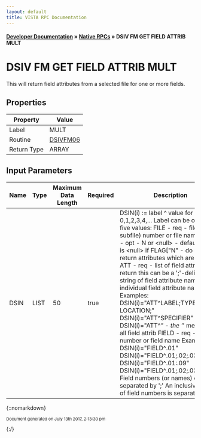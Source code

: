 ```yaml
---
layout: default
title: VISTA RPC Documentation
---
```


#### [Developer Documentation](../index) &#187; [Native RPCs](TableOfContents) &#187; DSIV FM GET FIELD ATTRIB MULT<br/>
# DSIV FM GET FIELD ATTRIB MULT

This will return field attributes from a selected file for one or more fields.

## Properties

Property | Value
--- | ---
Label | MULT
Routine | [DSIVFM06](http://code.osehra.org/dox/Routine_DSIVFM06_source.html)
Return Type | ARRAY


## Input Parameters

Name | Type | Maximum Data Length | Required | Description
--- | --- | --- | --- | ---
DSIN | LIST | 50 | true |  DSIN(i) :&#x3D; label ^ value   for i &#x3D; 0,1,2,3,4,...  Label can be one of five values:   FILE - req - file (or subfile) number or file name    FLAG - opt - N or &lt;null&gt;   - default value is &lt;null&gt;                if FLAG[&quot;N&quot; - do not return attributes which are &lt;null&gt;     ATT - req - list of field attributes to return                this can be a &#x27;;&#x27;-delimited string of field attribute                 names or individual field attribute names                 Examples: DSIN(i)&#x3D;&quot;ATT^LABEL;TYPE;GLOBAL LOCATION;&quot;                          DSIN(i)&#x3D;&quot;ATT^SPECIFIER&quot;                          DSIN(i)&#x3D;&quot;ATT^*&quot; - the &#x27;*&#x27; means get all field                                    attrib    FIELD - req - field number or field name                 Examples: DSIN(i)&#x3D;&quot;FIELD^.01&quot;                           DSIN(i)&#x3D;&quot;FIELD^.01;.02;.03;.09&quot;                           DSIN(i)&#x3D;&quot;FIELD^.01:.09&quot;                           DSIN(i)&#x3D;&quot;FIELD^.01;.02;.03;1:9;99&quot;                 Field numbers (or names) can be separated by &#x27;;&#x27;                 An inclusive range of field numbers is separated by &#x27;:&#x27;



{::nomarkdown} <br/><p style="font-size: 11px">Document generated on July 13th 2017, 2:13:30 pm</p>{:/}